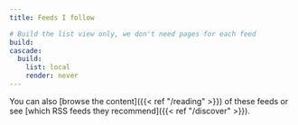 ```yaml
---
title: Feeds I follow

# Build the list view only, we don't need pages for each feed
build:
cascade:
  build:
    list: local
    render: never
---
```

You can also [browse the content]({{< ref "/reading" >}}) of these feeds or see [which RSS feeds they recommend]({{< ref "/discover" >}}).
